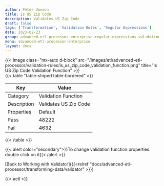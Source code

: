 ```yaml
---
author: Peter Jonson
title: Is US Zip Code
description: Validates US Zip Code
draft: false
tags: ['Transformation', 'Validation Rules', 'Regular Expressions']
date: 2023-02-23
group: advanced-etl-processor-enterprise-regular-expressions-validation
menu: advanced-etl-processor-enterprise
layout: docs
---
```


{{< image class="mx-auto d-block"  src="/images/etl/advanced-etl-processor/validation-rules/is_us_zip_code_validation_function.png" title="Is US Zip Code Validation Function" >}}
\
{{< table "table-striped table-bordered" >}}

| Key         | Value                 |
| ----------- | --------------------- |
| Category    | Validation Function   |
| Description | Validates US Zip Code |
| Properties  | Default               |
| Pass        | 48222                 |
| Fail        | 4632                  |

{{< /table >}}

{{< alert color="secondary">}}To change validation function properties double click on it{{< /alert >}}

[Back to Working with Validator]({{<relref "docs/advanced-etl-processor/transforming-data/validator" >}})

{{< aetl >}}
